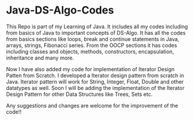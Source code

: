 # Java-DS-Algo-Codes
This Repo is part of my Learning of Java. It includes all my codes including from basics of Java to important concepts of DS-Algo.
It has all the codes from basics sections like loops, break and continue statements in Java, arrays, strings, Fibonacci series. 
From the OOCP sections it has codes including classes and objects, methods, constructors, encapsulation, inheritance and many more.

Now I have also added my code for implementation of Iterator Design Patten from Scratch. I developed a Iterator design pattern from scratch in Java.
Iterator pattern will work for String, Integer, Float, Double and other datatypes as well. 
Soon I will be adding the implementation of the Iterator Design Pattern for other Data Structures like Trees, Sets etc.

Any suggestions and changes are welcome for the improvement of the code!!
